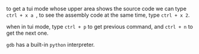 
to get a tui mode whose upper area shows the source code we can type `ctrl + x a `, to see the assembly code at the same time, type `ctrl + x 2`.

when in tui mode, type `ctrl + p` to get previous command, and `ctrl + n` to get the next one.

`gdb` has a built-in `python` interpreter.